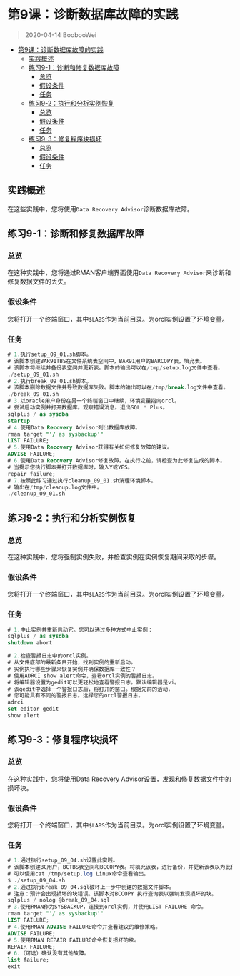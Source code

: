 # 第9课：诊断数据库故障的实践

> 2020-04-14 BoobooWei

<!-- MDTOC maxdepth:6 firsth1:1 numbering:0 flatten:0 bullets:1 updateOnSave:1 -->

- [第9课：诊断数据库故障的实践](#第9课：诊断数据库故障的实践)   
   - [实践概述](#实践概述)   
   - [练习9-1：诊断和修复数据库故障](#练习9-1：诊断和修复数据库故障)   
      - [总览](#总览)   
      - [假设条件](#假设条件)   
      - [任务](#任务)   
   - [练习9-2：执行和分析实例恢复](#练习9-2：执行和分析实例恢复)   
      - [总览](#总览)   
      - [假设条件](#假设条件)   
      - [任务](#任务)   
   - [练习9-3：修复程序块损坏](#练习9-3：修复程序块损坏)   
      - [总览](#总览)   
      - [假设条件](#假设条件)   
      - [任务](#任务)   

<!-- /MDTOC -->

## 实践概述

在这些实践中，您将使用`Data Recovery Advisor`诊断数据库故障。

## 练习9-1：诊断和修复数据库故障

### 总览

在这种实践中，您将通过RMAN客户端界面使用`Data Recovery Advisor`来诊断和修复数据文件的丢失。

### 假设条件

您将打开一个终端窗口，其中`$LABS`作为当前目录。为orcl实例设置了环境变量。

### 任务

```sql
# 1.执行setup_09_01.sh脚本。
# 该脚本创建BAR91TBS在文件系统表空间中，BAR91用户的BARCOPY表，填充表。
# 该脚本将继续并备份表空间并更新表。脚本的输出可以在/tmp/setup.log文件中查看。
./setup_09_01.sh
# 2.执行break_09_01.sh脚本。
# 该脚本删除数据文件并导致数据库失败。脚本的输出可以在/tmp/break.log文件中查看。
./break_09_01.sh
# 3.以oracle用户身份在另一个终端窗口中继续，环境变量指向orcl。
# 尝试启动实例并打开数据库。观察错误消息。退出SQL * Plus。
sqlplus / as sysdba
startup
# 4.使用Data Recovery Advisor列出数据库故障。
rman target "'/ as sysbackup'"
LIST FAILURE;
# 5.使用Data Recovery Advisor获得有关如何修复故障的建议。
ADVISE FAILURE;
# 6.使用Data Recovery Advisor修复故障。在执行之前，请检查为此修复生成的脚本。
# 当提示您执行脚本并打开数据库时，输入Y或YES。
repair failure;
# 7.按照此练习通过执行cleanup_09_01.sh清理环境脚本。
# 输出在/tmp/cleanup.log文件中。
./cleanup_09_01.sh
```

## 练习9-2：执行和分析实例恢复

### 总览

在这种实践中，您将强制实例失败，并检查实例在实例恢复期间采取的步骤。

### 假设条件

您将打开一个终端窗口，其中`$LABS`作为当前目录。为orcl实例设置了环境变量。

### 任务

```SQL
# 1.中止实例并重新启动它。您可以通过多种方式中止实例：
sqlplus / as sysdba
shutdown abort

# 2.检查警报日志中的orcl实例。
# 从文件底部的最新条目开始，找到实例的重新启动。
# 实例执行哪些步骤来恢复实例并确保数据库一致性？
# 使用ADRCI show alert命令，查看orcl实例的警报日志。
# 将编辑器设置为gedit可以更轻松地查看警报日志。默认编辑器是vi。
# 该gedit中选择一个警报日志后，将打开的窗口。根据先前的活动，
# 您可能具有不同的警报日志。选择您的orcl警报日志。
adrci
set editor gedit
show alert
```

## 练习9-3：修复程序块损坏

### 总览

在这种实践中，您将使用Data Recovery Advisor设置，发现和修复数据文件中的损坏块。

### 假设条件

您将打开一个终端窗口，其中`$LABS`作为当前目录。为orcl实例设置了环境变量。

### 任务

```sql
# 1.通过执行setup_09_04.sh设置此实践。
# 该脚本创建BC用户，BCTBS表空间和BCCOPY表。将填充该表，进行备份，并更新该表以为此作准备。
# 可以使用cat /tmp/setup.log Linux命令查看输出。
$ ./setup_09_04.sh
# 2.通过执行break_09_04.sql破坏上一步中创建的数据文件脚本。
# 注意：预计会出现损坏的块错误。该脚本对BCCOPY 执行查询表以强制发现损坏的块。
sqlplus / nolog @break_09_04.sql
# 3.使用RMAN作为SYSBACKUP，连接到orcl实例，并使用LIST FAILURE 命令。
rman target "'/ as sysbackup'"
LIST FAILURE;
# 4.使用RMAN ADVISE FAILURE命令并查看建议的维修策略。
ADVISE FAILURE;
# 5.使用RMAN REPAIR FAILURE命令恢复损坏的块。
REPAIR FAILURE;
# 6.（可选）确认没有其他故障。
list failure;
exit
```
